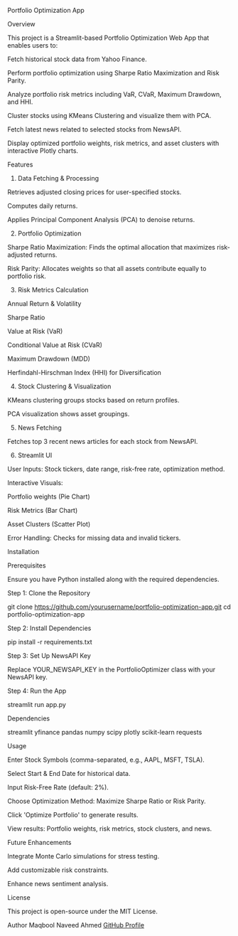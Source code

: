 Portfolio Optimization App

Overview

This project is a Streamlit-based Portfolio Optimization Web App that enables users to:

Fetch historical stock data from Yahoo Finance.

Perform portfolio optimization using Sharpe Ratio Maximization and Risk Parity.

Analyze portfolio risk metrics including VaR, CVaR, Maximum Drawdown, and HHI.

Cluster stocks using KMeans Clustering and visualize them with PCA.

Fetch latest news related to selected stocks from NewsAPI.

Display optimized portfolio weights, risk metrics, and asset clusters with interactive Plotly charts.

Features

1. Data Fetching & Processing

Retrieves adjusted closing prices for user-specified stocks.

Computes daily returns.

Applies Principal Component Analysis (PCA) to denoise returns.

2. Portfolio Optimization

Sharpe Ratio Maximization: Finds the optimal allocation that maximizes risk-adjusted returns.

Risk Parity: Allocates weights so that all assets contribute equally to portfolio risk.

3. Risk Metrics Calculation

Annual Return & Volatility

Sharpe Ratio

Value at Risk (VaR)

Conditional Value at Risk (CVaR)

Maximum Drawdown (MDD)

Herfindahl-Hirschman Index (HHI) for Diversification

4. Stock Clustering & Visualization

KMeans clustering groups stocks based on return profiles.

PCA visualization shows asset groupings.

5. News Fetching

Fetches top 3 recent news articles for each stock from NewsAPI.

6. Streamlit UI

User Inputs: Stock tickers, date range, risk-free rate, optimization method.

Interactive Visuals:

Portfolio weights (Pie Chart)

Risk Metrics (Bar Chart)

Asset Clusters (Scatter Plot)

Error Handling: Checks for missing data and invalid tickers.

Installation

Prerequisites

Ensure you have Python installed along with the required dependencies.

Step 1: Clone the Repository

git clone https://github.com/yourusername/portfolio-optimization-app.git
cd portfolio-optimization-app

Step 2: Install Dependencies

pip install -r requirements.txt

Step 3: Set Up NewsAPI Key

Replace YOUR_NEWSAPI_KEY in the PortfolioOptimizer class with your NewsAPI key.

Step 4: Run the App

streamlit run app.py

Dependencies

streamlit
yfinance
pandas
numpy
scipy
plotly
scikit-learn
requests

Usage

Enter Stock Symbols (comma-separated, e.g., AAPL, MSFT, TSLA).

Select Start & End Date for historical data.

Input Risk-Free Rate (default: 2%).

Choose Optimization Method: Maximize Sharpe Ratio or Risk Parity.

Click 'Optimize Portfolio' to generate results.

View results: Portfolio weights, risk metrics, stock clusters, and news.

Future Enhancements

Integrate Monte Carlo simulations for stress testing.

Add customizable risk constraints.

Enhance news sentiment analysis.

License

This project is open-source under the MIT License.

Author
Maqbool Naveed Ahmed
[GitHub Profile](https://github.com/Naveed233/)
